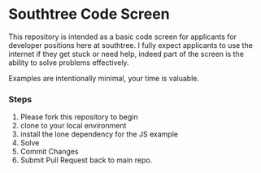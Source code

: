 # Southtree Code Screen

This repository is intended as a basic code screen for applicants for developer positions here at southtree.  I fully expect applicants to use the internet if they get stuck or need help, indeed part of the screen is the ability to solve problems effectively.

Examples are intentionally minimal, your time is valuable.

### Steps

1. Please fork this repository to begin
2. clone to your local environment
3. install the lone dependency for the JS example
4. Solve
5. Commit Changes
6. Submit Pull Request back to main repo.
